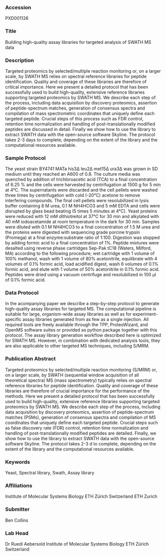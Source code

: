 ### Accession
PXD001126

### Title
Building high-quality assay libraries  for targeted analysis of SWATH MS data

### Description
Targeted proteomics by selected/multiple reaction monitoring or, on a larger scale, by SWATH MS relies on spectral reference libraries for peptide identification. Quality and coverage of these libraries are therefore of critical importance. Here we present a detailed protocol that has been successfully used to build high-quality, extensive reference libraries supporting targeted proteomics by SWATH MS. We describe each step of the process, including data acquisition by discovery proteomics, assertion of peptide-spectrum matches, generation of consensus spectra and compilation of mass spectrometric coordinates that uniquely define each targeted peptide. Crucial steps of this process such as FDR control, retention time normalization and handling of post-translationally modified peptides are discussed in detail. Finally we show how to use the library to extract SWATH data with the open-source software Skyline. The protocol takes 2-3 days to complete, depending on the extent of the library and the computational resources available.

### Sample Protocol
The yeast strain BY4741 MATa his3Δ leu2Δ met15Δ ura3Δ was grown in SD medium until they reached an A600 of 0.8. The culture media was quenched by addition of trichloroacetic acid (TCA) to a final concentration of 6.25 % and the cells were harvested by centrifugation at 1500 g for 5 min at 4°C. The supernatants were discarded and the cell pellets were washed three times by centrifugation with cold (-20°C) acetone to remove interfering compounds. The final cell pellets were resolubilized in lysis buffer containing 8 M urea, 0.1 M NH4HCO3 and 5 mM EDTA and cells were disrupted by glass bead beating (5 times 5 minutes at 4°C). Yeast proteins were reduced with 12 mM dithiotreitol at 37°C for 30 min and alkylated with 40 mM iodoacetamide at room temperature in the dark for 30 min. Samples were diluted with 0.1 M NH4HCO3 to a final concentration of 1.5 M urea and the proteins were digested with sequencing grade porcine trypsin (Promega) at a final enzyme:substrate ratio of 1:100. Digestion was stopped by adding formic acid to a final concentration of 1%. Peptide mixtures were desalted using reverse phase cartridges Sep-Pak tC18 (Waters, Milford, MA) according to the following procedure; wet cartridge with 1 volume of 100% methanol, wash with 1 volume of 80% acetonitrile, equilibrate with 4 volumes of 0.1% formic acid, load acidified digest, wash 6 volumes of 0.1% formic acid, and elute with 1 volume of 50% acetonitrile in 0.1% formic acid. Peptides were dried using a vacuum centrifuge and resolubilized in 100 μl of 0.1% formic acid.

### Data Protocol
In the acompanying paper we describe a step-by-step protocol to generate high-quality assay libraries for targeted MS. The computational pipeline is suitable for large, organism-wide assay libraries as well as for experiment-specific assay libraries generated from as few as a single injection. All required tools are freely available through the TPP, ProteoWizard, and OpenMS software suites or provided as python package together with this protocol. The assay library generation workflow described here is optimized for SWATH MS. However, in combination with dedicated analysis tools, they are also applicable to other targeted MS techniques, including S/MRM.

### Publication Abstract
Targeted proteomics by selected/multiple reaction monitoring (S/MRM) or, on a larger scale, by SWATH (sequential window acquisition of all theoretical spectra) MS (mass spectrometry) typically relies on spectral reference libraries for peptide identification. Quality and coverage of these libraries are therefore of crucial importance for the performance of the methods. Here we present a detailed protocol that has been successfully used to build high-quality, extensive reference libraries supporting targeted proteomics by SWATH MS. We describe each step of the process, including data acquisition by discovery proteomics, assertion of peptide-spectrum matches (PSMs), generation of consensus spectra and compilation of MS coordinates that uniquely define each targeted peptide. Crucial steps such as false discovery rate (FDR) control, retention time normalization and handling of post-translationally modified peptides are detailed. Finally, we show how to use the library to extract SWATH data with the open-source software Skyline. The protocol takes 2-3 d to complete, depending on the extent of the library and the computational resources available.

### Keywords
Yeast, Spectral library, Swath, Assay library

### Affiliations
Institute of Molecular Systems Biology ETH Zürich Switzerland
ETH Zurich

### Submitter
Ben Collins

### Lab Head
Dr Ruedi Aebersold
Institute of Molecular Systems Biology ETH Zürich Switzerland


